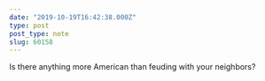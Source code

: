 ```yaml
---
date: "2019-10-19T16:42:38.000Z"
type: post 
post_type: note
slug: 60158
---
```

Is there anything more American than feuding with your neighbors?

